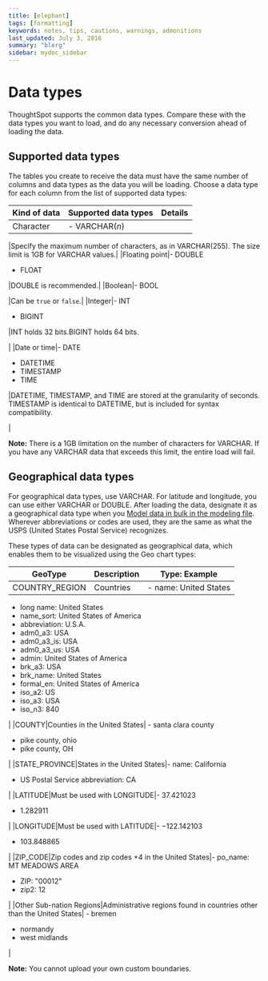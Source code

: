 ```yaml
---
title: [elephant]
tags: [formatting]
keywords: notes, tips, cautions, warnings, admonitions
last_updated: July 3, 2016
summary: "blerg"
sidebar: mydoc_sidebar
---
```

# Data types

ThoughtSpot supports the common data types. Compare these with the data types you want to load, and do any necessary conversion ahead of loading the data.

## Supported data types

The tables you create to receive the data must have the same number of columns and data types as the data you will be loading. Choose a data type for each column from the list of supported data types:

|Kind of data|Supported data types|Details|
|------------|--------------------|-------|
|Character|-   VARCHAR\(*n*\)

|Specify the maximum number of characters, as in VARCHAR\(255\). The size limit is 1GB for VARCHAR values.|
|Floating point|-   DOUBLE
-   FLOAT

|DOUBLE is recommended.|
|Boolean|-   BOOL

|Can be `true` or `false`.|
|Integer|-   INT
-   BIGINT

|INT holds 32 bits.BIGINT holds 64 bits.

|
|Date or time|-   DATE
-   DATETIME
-   TIMESTAMP
-   TIME

|DATETIME, TIMESTAMP, and TIME are stored at the granularity of seconds. TIMESTAMP is identical to DATETIME, but is included for syntax compatibility.

|

**Note:** There is a 1GB limitation on the number of characters for VARCHAR. If you have any VARCHAR data that exceeds this limit, the entire load will fail.

## Geographical data types

For geographical data types, use VARCHAR. For latitude and longitude, you can use either VARCHAR or DOUBLE. After loading the data, designate it as a geographical data type when you [Model data in bulk in the modeling file](../data_modeling/edit_model_file.html#). Wherever abbreviations or codes are used, they are the same as what the USPS \(United States Postal Service\) recognizes.

These types of data can be designated as geographical data, which enables them to be visualized using the Geo chart types:

|GeoType|Description|Type: Example|
|-------|-----------|-------------|
|COUNTRY\_REGION|Countries|-   name: United States
-   long name: United States
-   name\_sort: United States of America
-   abbreviation: U.S.A.
-   adm0\_a3: USA
-   adm0\_a3\_is: USA
-   adm0\_a3\_us: USA
-   admin: United States of America
-   brk\_a3: USA
-   brk\_name: United States
-   formal\_en: United States of America
-   iso\_a2: US
-   iso\_a3: USA
-   iso\_n3: 840

|
|COUNTY|Counties in the United States| -   santa clara county
-   pike county, ohio
-   pike county, OH

 |
|STATE\_PROVINCE|States in the United States|-   name: California
-   US Postal Service abbreviation: CA

|
|LATITUDE|Must be used with LONGITUDE|-   37.421023
-   1.282911

|
|LONGITUDE|Must be used with LATITUDE|-   −122.142103
-   103.848865

|
|ZIP\_CODE|Zip codes and zip codes +4 in the United States|-   po\_name: MT MEADOWS AREA
-   ZIP: "00012"
-   zip2: 12

|
|Other Sub-nation Regions|Administrative regions found in countries other than the United States| -   bremen
-   normandy
-   west midlands

 |

**Note:** You cannot upload your own custom boundaries.

